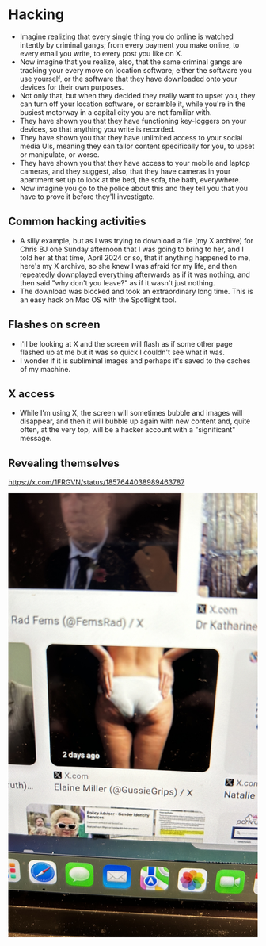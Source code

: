 # Hacking

- Imagine realizing that every single thing you do online is watched intently by criminal gangs; from every payment you make online, to every email you write, to every post you like on X.
- Now imagine that you realize, also, that the same criminal gangs are tracking your every move on location software; either the software you use yourself, or the software that they have downloaded onto your devices for their own purposes.
- Not only that, but when they decided they really want to upset you, they can turn off your location software, or scramble it, while you're in the busiest motorway in a capital city you are not familiar with.
- They have shown you that they have functioning key-loggers on your devices, so that anything you write is recorded.
- They have shown you that they have unlimited access to your social media UIs, meaning they can tailor content specifically for you, to upset or manipulate, or worse.
- They have shown you that they have access to your mobile and laptop cameras, and they suggest, also, that they have cameras in your apartment set up to look at the bed, the sofa, the bath, everywhere.
- Now imagine you go to the police about this and they tell you that you have to prove it before they'll investigate.

## Common hacking activities

- A silly example, but as I was trying to download a file (my X archive) for Chris BJ one Sunday afternoon that I was going to bring to her, and I told her at that time, April 2024 or so, that if anything happened to me, here's my X archive, so she knew I was afraid for my life, and then repeatedly downplayed everything afterwards as if it was nothing, and then said "why don't you leave?" as if it wasn't just nothing.
- The download was blocked and took an extraordinary long time. This is an easy hack on Mac OS with the Spotlight tool.

## Flashes on screen

- I'll be looking at X and the screen will flash as if some other page flashed up at me but it was so quick I couldn't see what it was.
- I wonder if it is subliminal images and perhaps it's saved to the caches of my machine.

## X access

- While I'm using X, the screen will sometimes bubble and images will disappear, and then it will bubble up again with new content and, quite often, at the very top, will be a hacker account with a "significant" message.

## Revealing themselves

https://x.com/1FRGVN/status/1857644038989463787

![Me in my pants](../content/images/me-in-my-pants.JPG)
